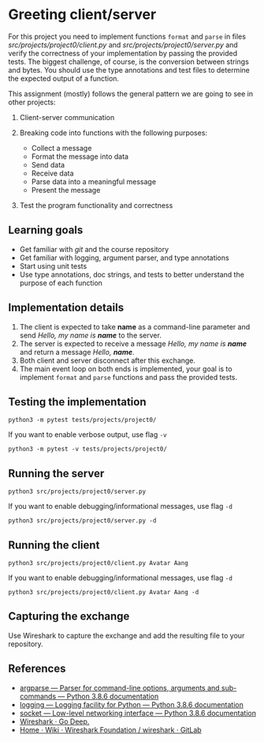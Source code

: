 # Greeting client/server

For this project you need to implement functions `format` and `parse` in files *src/projects/project0/client.py* and *src/projects/project0/server.py* and verify the correctness of your implementation by passing the provided tests. The biggest challenge, of course, is the conversion between strings and bytes. You should use the type annotations and test files to determine the expected output of a function.

This assignment (mostly) follows the general pattern we are going to see in other projects:

1. Client-server communication
2. Breaking code into functions with the following purposes:
   - Collect a message
   - Format the message into data
   - Send data
   - Receive data
   - Parse data into a meaningful message
   - Present the message

3. Test the program functionality and correctness

## Learning goals

- Get familiar with *git* and the course repository
- Get familiar with logging, argument parser, and type annotations
- Start using unit tests
- Use type annotations, doc strings, and tests to better understand the purpose of each function

## Implementation details

1. The client is expected to take **name** as a command-line parameter and send *Hello, my name is **name*** to the server.
2. The server is expected to receive a message *Hello, my name is **name*** and return a message *Hello, **name***.
3. Both client and server disconnect after this exchange.
4. The main event loop on both ends is implemented, your goal is to implement `format` and `parse` functions and pass the provided tests.

## Testing the implementation

    python3 -m pytest tests/projects/project0/

If you want to enable verbose output, use flag `-v`

    python3 -m pytest -v tests/projects/project0/

## Running the server

    python3 src/projects/project0/server.py

If you want to enable debugging/informational messages, use flag `-d`

    python3 src/projects/project0/server.py -d

## Running the client

    python3 src/projects/project0/client.py Avatar Aang

If you want to enable debugging/informational messages, use flag `-d`

    python3 src/projects/project0/client.py Avatar Aang -d

## Capturing the exchange

Use Wireshark to capture the exchange and add the resulting file to your repository.

## References

- [argparse — Parser for command-line options, arguments and sub-commands — Python 3.8.6 documentation](https://docs.python.org/3/library/argparse.html)
- [logging — Logging facility for Python — Python 3.8.6 documentation](https://docs.python.org/3/library/logging.html)
- [socket — Low-level networking interface — Python 3.8.6 documentation](https://docs.python.org/3/library/socket.html)
- [Wireshark · Go Deep.](https://www.wireshark.org/)
- [Home · Wiki · Wireshark Foundation / wireshark · GitLab](https://gitlab.com/wireshark/wireshark/-/wikis/home)

